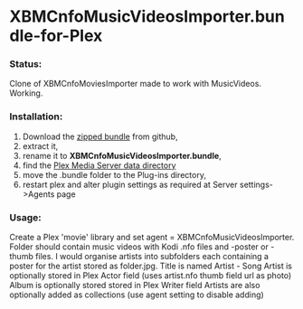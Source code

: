 XBMCnfoMusicVideosImporter.bundle-for-Plex
=====================================
### Status:
Clone of XBMCnfoMoviesImporter made to work with MusicVideos. Working.

### Installation:
1. Download the [zipped bundle](https://github.com/Beemann/XBMCnfoMusicVideosImporter.bundle/archive/master.zip) from github,
2. extract it,
3. rename it to **XBMCnfoMusicVideosImporter.bundle**,
4. find the [Plex Media Server data directory](https://support.plex.tv/hc/en-us/articles/202915258-Where-is-the-Plex-Media-Server-data-directory-located)
5. move the .bundle folder to the Plug-ins directory,
6. restart plex and alter plugin settings as required at Server settings->Agents page

### Usage:
Create a Plex 'movie' library and set agent = XBMCnfoMusicVideosImporter. Folder should contain music videos with Kodi .nfo files and -poster or -thumb files. I would organise artists into subfolders each containing a poster for the artist stored as folder.jpg.
Title is named Artist - Song
Artist is optionally stored in Plex Actor field (uses artist.nfo thumb field url as photo)
Album is optionally stored stored in Plex Writer field
Artists are also optionally added as collections (use agent setting to disable adding)
